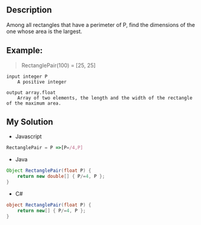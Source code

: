 ## Description

Among all rectangles that have a perimeter of P, find the dimensions of the one whose area is the largest.

## Example:

>RectanglePair(100) = [25, 25]


    input integer P
        A positive integer

    output array.float
        Array of two elements, the length and the width of the rectangle of the maximum area.

## My Solution
* Javascript

``` javascript
RectanglePair = P =>[P=/4,P]
```
* Java

```java
Object RectanglePair(float P) {
    return new double[] { P/=4, P };
}
```
* C#

```csharp
object RectanglePair(float P) {
    return new[] { P/=4, P };
}
```
